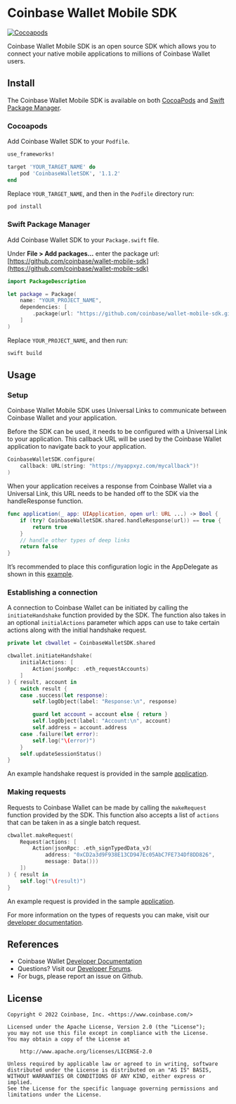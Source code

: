 # Coinbase Wallet Mobile SDK

[![Cocoapods](https://img.shields.io/cocoapods/v/CoinbaseWalletSDK)](https://cocoapods.org/pods/CoinbaseWalletSDK)

Coinbase Wallet Mobile SDK is an open source SDK which allows you to connect your native mobile applications to millions of Coinbase Wallet users.

## Install

The Coinbase Wallet Mobile SDK is available on both [CocoaPods](https://cocoapods.org/) and [Swift Package Manager](https://swift.org/package-manager).

### Cocoapods

Add Coinbase Wallet SDK to your `Podfile`.

```ruby
use_frameworks!

target 'YOUR_TARGET_NAME' do
    pod 'CoinbaseWalletSDK', '1.1.2'
end
```

Replace `YOUR_TARGET_NAME`, and then in the `Podfile` directory run:

```bash
pod install
```

### Swift Package Manager

Add Coinbase Wallet SDK to your `Package.swift` file.

Under **File > Add packages…** enter the package url: [https://github.com/coinbase/wallet-mobile-sdk](https://github.com/coinbase/wallet-mobile-sdk)

```swift
import PackageDescription

let package = Package(
    name: "YOUR_PROJECT_NAME",
    dependencies: [
        .package(url: "https://github.com/coinbase/wallet-mobile-sdk.git", from: "1.1.2"),
    ]
)
```

Replace `YOUR_PROJECT_NAME`, and then run:

```bash
swift build
```

## Usage

### Setup

Coinbase Wallet Mobile SDK uses Universal Links to communicate between Coinbase Wallet and your application.

Before the SDK can be used, it needs to be configured with a Universal Link to your application. This callback URL will be used by the Coinbase Wallet application to navigate back to your application.

```swift
CoinbaseWalletSDK.configure(
    callback: URL(string: "https://myappxyz.com/mycallback")!
)
```

When your application receives a response from Coinbase Wallet via a Universal Link, this URL needs to be handed off to the SDK via the handleResponse function.

```swift
func application(_ app: UIApplication, open url: URL ...) -> Bool {
    if (try? CoinbaseWalletSDK.shared.handleResponse(url)) == true {
        return true
    }
    // handle other types of deep links
    return false
}
```

It’s recommended to place this configuration logic in the AppDelegate as shown in this [example](https://github.com/coinbase/wallet-mobile-sdk/blob/master/ios/example/SampleClient/AppDelegate.swift#L19).

### Establishing a connection

A connection to Coinbase Wallet can be initiated by calling the `initiateHandshake` function provided by the SDK. The function also takes in an optional `initialActions` parameter which apps can use to take certain actions along with the initial handshake request.

```swift
private let cbwallet = CoinbaseWalletSDK.shared

cbwallet.initiateHandshake(
    initialActions: [
        Action(jsonRpc: .eth_requestAccounts)
    ]
) { result, account in
    switch result {
    case .success(let response):
        self.logObject(label: "Response:\n", response)

        guard let account = account else { return }
        self.logObject(label: "Account:\n", account)
        self.address = account.address
    case .failure(let error):
        self.log("\(error)")
    }
    self.updateSessionStatus()
}
```

An example handshake request is provided in the sample [application](https://github.com/coinbase/wallet-mobile-sdk/blob/master/ios/example/SampleClient/ViewController.swift#L63).

### Making requests

Requests to Coinbase Wallet can be made by calling the `makeRequest` function provided by the SDK. This function also accepts a list of `actions` that can be taken in as a single batch request.

```swift
cbwallet.makeRequest(
    Request(actions: [
        Action(jsonRpc: .eth_signTypedData_v3(
            address: "0xCD2a3d9F938E13CD947Ec05AbC7FE734Df8DD826",
            message: Data()))
    ])
) { result in
    self.log("\(result)")
}
```

An example request is provided in the sample [application](https://github.com/coinbase/coinbase-wallet-sdk/blob/master/examples/native-sdk-ios-client/SampleApp/ViewController.swift#L29).

For more information on the types of requests you can make, visit our [developer documentation](https://docs.cloud.coinbase.com/wallet-sdk/docs/mobile-sdk-overview).

## References
- Coinbase Wallet [Developer Documentation](https://docs.cloud.coinbase.com/wallet-sdk/docs)
- Questions? Visit our [Developer Forums](https://forums.coinbasecloud.dev/).
- For bugs, please report an issue on Github.

## License

```
Copyright © 2022 Coinbase, Inc. <https://www.coinbase.com/>

Licensed under the Apache License, Version 2.0 (the "License");
you may not use this file except in compliance with the License.
You may obtain a copy of the License at

    http://www.apache.org/licenses/LICENSE-2.0

Unless required by applicable law or agreed to in writing, software
distributed under the License is distributed on an "AS IS" BASIS,
WITHOUT WARRANTIES OR CONDITIONS OF ANY KIND, either express or implied.
See the License for the specific language governing permissions and
limitations under the License.
```
